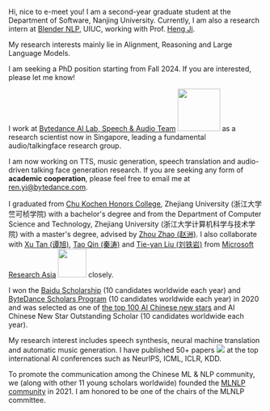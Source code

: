 Hi, nice to e-meet you! I am a second-year graduate student at the Department of Software, Nanjing University. Currently, I am also a research intern at [Blender NLP](https://blender.cs.illinois.edu/), UIUC, working with Prof. [Heng Ji](https://scholar.google.com/citations?user=z7GCqT4AAAAJ&hl=en).

My research interests mainly lie in Alignment, Reasoning and Large Language Models.

I am seeking a PhD position starting from Fall 2024. If you are interested, please let me know!

I work at [Bytedance AI Lab, Speech & Audio Team](https://ailab.bytedance.com/) <img src='./images/tiktok.png' style='width: 6em;'> as a research scientist now in Singapore, leading a fundamental audio/talkingface research group. 

I am now working on TTS, music generation, speech translation and audio-driven talking face generation research. If you are seeking any form of **academic cooperation**, please feel free to email me at [ren.yi@bytedance.com](mailto:ren.yi@bytedance.com).

I graduated from [Chu Kochen Honors College](http://ckc.zju.edu.cn/ckcen/main.htm), Zhejiang University (浙江大学竺可桢学院) with a bachelor's degree and from the Department of Computer Science and Technology, Zhejiang University (浙江大学计算机科学与技术学院) with a master's degree, advised by [Zhou Zhao (赵洲)](https://person.zju.edu.cn/zhaozhou). I also collaborate with [Xu Tan (谭旭)](https://www.microsoft.com/en-us/research/people/xuta/), [Tao Qin (秦涛)](https://www.microsoft.com/en-us/research/people/taoqin/) and [Tie-yan Liu (刘铁岩)](https://www.microsoft.com/en-us/research/people/tyliu/) from [Microsoft Research Asia](https://www.microsoft.com/en-us/research/group/machine-learning-research-group/) <img src='./images/microsoft_logo.svg' style="width: 4em;"> closely. 

I won the [Baidu Scholarship](https://baike.baidu.com/item/%E7%99%BE%E5%BA%A6%E5%A5%96%E5%AD%A6%E9%87%91/9929412) (10 candidates worldwide each year) and [ByteDance Scholars Program](https://ur.bytedance.com/scholarship) (10 candidates worldwide each year) in 2020 and was selected as one of [the top 100 AI Chinese new stars](https://mp.weixin.qq.com/s?__biz=MzA4NzQ5MTA2NA==&mid=2653639431&idx=1&sn=25b6368c1954419b9090840347d9a27d&chksm=8be75b90bc90d286a5af3ef8e610e822d705dc3cf4382b45e3f14489f3e7ec4fd8c95ed0eceb&mpshare=1&scene=2&srcid=0511LMlj9Qv9DeIZAjMjYAU9&sharer_sharetime=1620731348139&sharer_shareid=631c113940cb81f34895aa25ab14422a#rd) and AI Chinese New Star Outstanding Scholar (10 candidates worldwide each year). 

My research interest includes speech synthesis, neural machine translation and automatic music generation. I have published 50+ papers <a href='https://scholar.google.com/citations?user=4FA6C0AAAAAJ'><img src="https://img.shields.io/endpoint?logo=Google%20Scholar&url=https%3A%2F%2Fcdn.jsdelivr.net%2Fgh%2FRayeRen%2Frayeren.github.io@google-scholar-stats%2Fgs_data_shieldsio.json&labelColor=f6f6f6&color=9cf&style=flat&label=citations"></a> at the top international AI conferences such as NeurIPS, ICML, ICLR, KDD. 

To promote the communication among the Chinese ML & NLP community, we (along with other 11 young scholars worldwide) founded the [MLNLP community](https://space.bilibili.com/168887299) in 2021. I am honored to be one of the chairs of the MLNLP committee.
